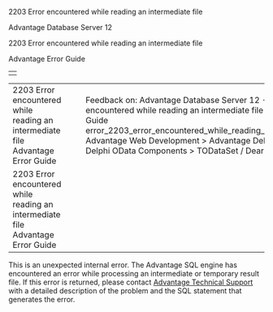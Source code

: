 2203 Error encountered while reading an intermediate file




Advantage Database Server 12  

2203 Error encountered while reading an intermediate file

Advantage Error Guide

|  |
| --- |
|  |

|  |  |  |  |  |
| --- | --- | --- | --- | --- |
| 2203 Error encountered while reading an intermediate file  Advantage Error Guide |  |  | Feedback on: Advantage Database Server 12 - 2203 Error encountered while reading an intermediate file Advantage Error Guide error\_2203\_error\_encountered\_while\_reading\_an\_intermediate\_file Advantage Web Development > Advantage Delphi OData Client > Delphi OData Components > TODataSet / Dear Support Staff, |  |
| 2203 Error encountered while reading an intermediate file  Advantage Error Guide |  |  |  |  |

This is an unexpected internal error. The Advantage SQL engine has encountered an error while processing an intermediate or temporary result file. If this error is returned, please contact [Advantage Technical Support](master_technical_support_u_s__and_canada.htm) with a detailed description of the problem and the SQL statement that generates the error.
